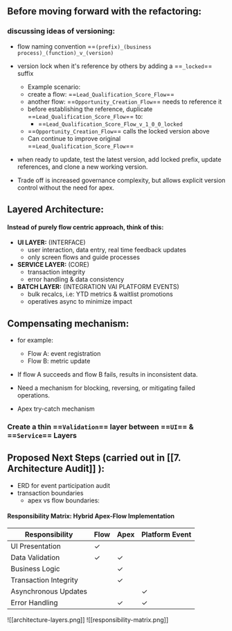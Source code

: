 
## Before moving forward with the refactoring:
### discussing ideas of versioning:
- flow naming convention ==`(prefix)_(business process)_(function)_v_(version)`
- version lock when it's reference by others by adding a ==`_locked`== suffix
	- Example scenario:
	- create a flow: ==`Lead_Qualification_Score_Flow`==
	- another flow: ==`Opportunity_Creation_Flow`== needs to reference it
	- before establishing the reference, duplicate ==`Lead_Qualification_Score_Flow`== to:
		-  ==`Lead_Qualification_Score_Flow_v_1_0_0_locked`
	- ==`Opportunity_Creation_Flow`== calls the locked version above
	- Can continue to improve original ==`Lead_Qualification_Score_Flow`==
- when ready to update, test the latest version, add locked prefix, update references, and clone a new working version.

- Trade off is increased governance complexity, but allows explicit version control without the need for apex.
## Layered Architecture:

#### Instead of purely flow centric approach, think of this:
- **UI LAYER:** (INTERFACE)
	- user interaction, data entry, real time feedback updates
	- only screen flows and guide processes
- **SERVICE LAYER:** (CORE)
	- transaction integrity
	- error handling & data consistency
- **BATCH LAYER:** (INTEGRATION VAI PLATFORM EVENTS)
	- bulk recalcs, i.e: YTD metrics & waitlist promotions
	- operatives async to minimize impact

## Compensating mechanism:

- for example:
	- Flow A: event registration
	- Flow B: metric update

- If flow A succeeds and flow B fails, results in inconsistent data. 
- Need a mechanism for blocking, reversing, or mitigating failed operations.
- Apex try-catch mechanism

### Create a thin ==`Validation`== layer between ==`UI`== & ==`Service`== Layers

## Proposed Next Steps (carried out in [[7. Architecture Audit]] ):
- ERD for event participation audit
- transaction boundaries
	- apex vs flow boundaries:
#### **Responsibility Matrix: Hybrid Apex-Flow Implementation**

|Responsibility|Flow|Apex|Platform Event|
|---|---|---|---|
|UI Presentation|✓|||
|Data Validation|✓|✓||
|Business Logic||✓||
|Transaction Integrity||✓||
|Asynchronous Updates|||✓|
|Error Handling||✓|✓|
![[architecture-layers.png]]
![[responsibility-matrix.png]]